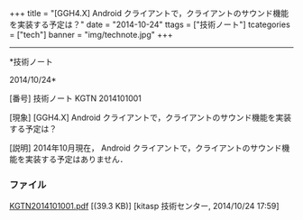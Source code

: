 ﻿+++
title = "[GGH4.X] Android クライアントで，クライアントのサウンド機能を実装する予定は？"
date = "2014-10-24"
ttags = ["技術ノート"]
tcategories = ["tech"]
banner = "img/technote.jpg"
+++

-----------------------------------------------------------------------------------------------------------------------------

*技術ノート

2014/10/24*


[番号]
技術ノート KGTN 2014101001

[現象]
[GGH4.X] Android
クライアントで，クライアントのサウンド機能を実装する予定は？

[説明]
2014年10月現在， Android
クライアントで，クライアントのサウンド機能を実装する予定はありません．


### ファイル

 
 


[KGTN2014101001.pdf](http://techreport.kitasp.net/attachments/download/1750/KGTN2014101001.pdf)
 [(39.3 KB)] [kitasp 技術センター, 2014/10/24
17:59]


 


 

